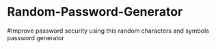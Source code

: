 # Random-Password-Generator
#Improve password security using this random characters and symbols password generator
